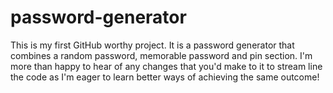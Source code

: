 # password-generator

This is my first GitHub worthy project. It is a password generator that combines a random password, memorable password and pin section. I'm more than happy to hear of any changes that you'd make to it to stream line the code as I'm eager to learn better ways of achieving the same outcome!
